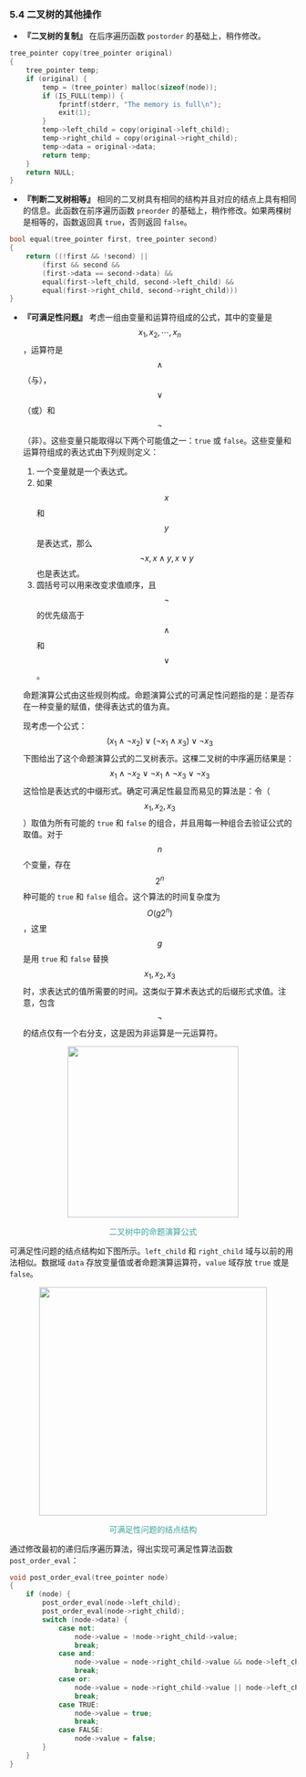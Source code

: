 ### 5.4 二叉树的其他操作

- **『二叉树的复制』** 在后序遍历函数 `postorder` 的基础上，稍作修改。

```c++
tree_pointer copy(tree_pointer original)
{
    tree_pointer temp;
    if (original) {
        temp = (tree_pointer) malloc(sizeof(node));
        if (IS_FULL(temp)) {
            fprintf(stderr, "The memory is full\n");
            exit(1);
        }
        temp->left_child = copy(original->left_child);
        temp->right_child = copy(original->right_child);
        temp->data = original->data;
        return temp;
    }
    return NULL;
}
```

- **『判断二叉树相等』** 相同的二叉树具有相同的结构并且对应的结点上具有相同的信息。此函数在前序遍历函数 `preorder` 的基础上，稍作修改。如果两棵树是相等的，函数返回真 `true`，否则返回 `false`。

```c++
bool equal(tree_pointer first, tree_pointer second)
{
    return ((!first && !second) || 
        (first && second && 
        (first->data == second->data) && 
        equal(first->left_child, second->left_child) && 
        equal(first->right_child, second->right_child)))
}
```

- **『可满足性问题』** 考虑一组由变量和运算符组成的公式，其中的变量是 $$x_1, x_2, \cdots, x_n$$，运算符是 $$\land$$（与），$$\lor$$（或）和 $$\lnot$$（非）。这些变量只能取得以下两个可能值之一：`true` 或 `false`。这些变量和运算符组成的表达式由下列规则定义：
  1. 一个变量就是一个表达式。
  2. 如果 $$x$$ 和 $$y$$ 是表达式，那么 $$\lnot x, x \land y, x \lor y$$ 也是表达式。
  3. 圆括号可以用来改变求值顺序，且 $$\lnot$$ 的优先级高于 $$\land$$ 和 $$\lor$$。

    命题演算公式由这些规则构成。命题演算公式的可满足性问题指的是：是否存在一种变量的赋值，使得表达式的值为真。

    现考虑一个公式：
$$
(x_1 \land \lnot x_2) \lor (\lnot x_1 \land x_3) \lor \lnot x_3
$$
    下图给出了这个命题演算公式的二叉树表示。这棵二叉树的中序遍历结果是：
$$
x_1 \land \lnot x_2 \lor \lnot x_1 \land \lnot x_3 \lor \lnot x_3
$$
    这恰恰是表达式的中缀形式。确定可满足性最显而易见的算法是：令（$$x_1, x_2, x_3$$）取值为所有可能的 `true` 和 `false` 的组合，并且用每一种组合去验证公式的取值。对于 $$n$$ 个变量，存在 $$2^n$$ 种可能的 `true` 和 `false` 组合。这个算法的时间复杂度为 $$O(g2^n)$$，这里 $$g$$ 是用 `true` 和 `false` 替换 $$x_1, x_2, x_3$$ 时，求表达式的值所需要的时间。这类似于算术表达式的后缀形式求值。注意，包含 $$\lnot$$ 的结点仅有一个右分支，这是因为非运算是一元运算符。

<div align="center">
    <img src="res/5-12.svg" width="300px">
    <p style="color:#3ea69f">
    二叉树中的命题演算公式
    </p>
</div>

可满足性问题的结点结构如下图所示。`left_child` 和 `right_child` 域与以前的用法相似。数据域 `data` 存放变量值或者命题演算运算符，`value` 域存放 `true` 或是 `false`。

<div align="center">
    <img src="res/5-13.svg" width="400px">
    <p style="color:#3ea69f">
    可满足性问题的结点结构
    </p>
</div>

通过修改最初的递归后序遍历算法，得出实现可满足性算法函数 `post_order_eval`：

```c++
void post_order_eval(tree_pointer node)
{
    if (node) {
        post_order_eval(node->left_child);
        post_order_eval(node->right_child);
        switch (node->data) {
            case not: 
                node->value = !node->right_child->value;
                break;
            case and: 
                node->value = node->right_child->value && node->left_child->value;
                break;
            case or:
                node->value = node->right_child->value || node->left_child->value;
                break;
            case TRUE:
                node->value = true;
                break;
            case FALSE:
                node->value = false;
        }
    }
}
```
